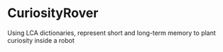 # CuriosityRover
Using LCA dictionaries, represent short and long-term memory to plant curiosity inside a robot
